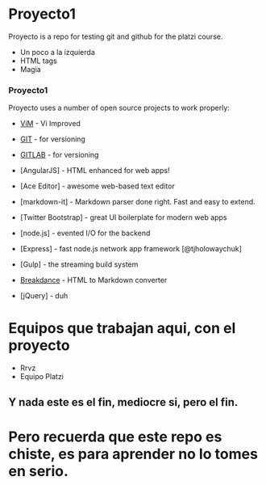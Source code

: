 # Proyecto1

Proyecto is a repo for testing git and github for the platzi course.

  - Un poco a la izquierda
  - HTML tags
  - Magia


### Proyecto1

Proyecto uses a number of open source projects to work properly:

* [ViM](https://www.vim.org) - Vi Improved
* [GIT](https://github.com) - for versioning
* [GITLAB](https://gitlab.com) - for versioning

* [AngularJS] - HTML enhanced for web apps!
* [Ace Editor] - awesome web-based text editor
* [markdown-it] - Markdown parser done right. Fast and easy to extend.
* [Twitter Bootstrap] - great UI boilerplate for modern web apps
* [node.js] - evented I/O for the backend
* [Express] - fast node.js network app framework [@tjholowaychuk]
* [Gulp] - the streaming build system
* [Breakdance](http://breakdance.io) - HTML to Markdown converter
* [jQuery] - duh

# Equipos que trabajan aqui, con el proyecto
* Rrvz
* Equipo Platzi


## Y nada este es el fin, mediocre si, pero el fin.

# Pero recuerda que este repo es chiste, es para aprender no lo tomes en serio.
